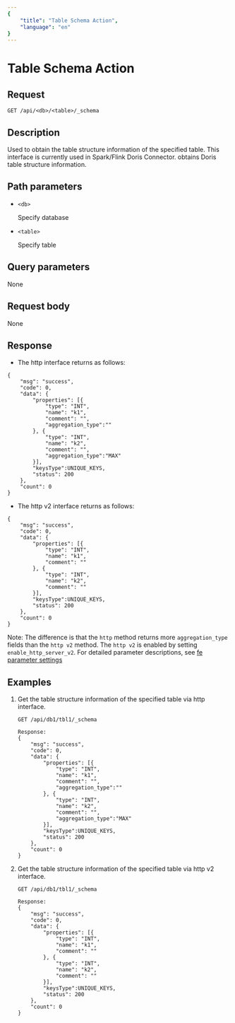 ```yaml
---
{
    "title": "Table Schema Action",
    "language": "en"
}
---
```


<!-- 
Licensed to the Apache Software Foundation (ASF) under one
or more contributor license agreements.  See the NOTICE file
distributed with this work for additional information
regarding copyright ownership.  The ASF licenses this file
to you under the Apache License, Version 2.0 (the
"License"); you may not use this file except in compliance
with the License.  You may obtain a copy of the License at

  http://www.apache.org/licenses/LICENSE-2.0

Unless required by applicable law or agreed to in writing,
software distributed under the License is distributed on an
"AS IS" BASIS, WITHOUT WARRANTIES OR CONDITIONS OF ANY
KIND, either express or implied.  See the License for the
specific language governing permissions and limitations
under the License.
-->

# Table Schema Action

## Request

`GET /api/<db>/<table>/_schema`

## Description

Used to obtain the table structure information of the specified table. This interface is currently used in Spark/Flink Doris Connector.  obtains Doris table structure information.
    
## Path parameters

* `<db>`

    Specify database

* `<table>`

    Specify table

## Query parameters

None

## Request body

None

## Response
* The http interface returns as follows:
```
{
	"msg": "success",
	"code": 0,
	"data": {
		"properties": [{
			"type": "INT",
			"name": "k1",
			"comment": "",
			"aggregation_type":""
		}, {
			"type": "INT",
			"name": "k2",
			"comment": "",
			"aggregation_type":"MAX"
		}],
		"keysType":UNIQUE_KEYS,
		"status": 200
	},
	"count": 0
}
```

* The http v2 interface returns as follows: 
```
{
	"msg": "success",
	"code": 0,
	"data": {
		"properties": [{
			"type": "INT",
			"name": "k1",
			"comment": ""
		}, {
			"type": "INT",
			"name": "k2",
			"comment": ""
		}],
		"keysType":UNIQUE_KEYS,
		"status": 200
	},
	"count": 0
}
```
Note: The difference is that the `http` method returns more `aggregation_type` fields than the `http v2` method. The `http v2` is enabled by setting `enable_http_server_v2`. For detailed parameter descriptions, see [fe parameter settings](https://doris.apache.org/administrator-guide/config/fe_config.html)

## Examples

1. Get the table structure information of the specified table via http interface.

    ```
    GET /api/db1/tbl1/_schema
    
    Response:
    {
    	"msg": "success",
    	"code": 0,
    	"data": {
    		"properties": [{
    			"type": "INT",
    			"name": "k1",
    			"comment": "",
    			"aggregation_type":""
    		}, {
    			"type": "INT",
    			"name": "k2",
    			"comment": "",
    			"aggregation_type":"MAX"
    		}],
    		"keysType":UNIQUE_KEYS,
    		"status": 200
    	},
    	"count": 0
    }
    ```
2. Get the table structure information of the specified table via http v2 interface.

    ```
    GET /api/db1/tbl1/_schema
    
    Response:
    {
    	"msg": "success",
    	"code": 0,
    	"data": {
    		"properties": [{
    			"type": "INT",
    			"name": "k1",
    			"comment": ""
    		}, {
    			"type": "INT",
    			"name": "k2",
    			"comment": ""
    		}],
    		"keysType":UNIQUE_KEYS,
    		"status": 200
    	},
    	"count": 0
    }
    ```